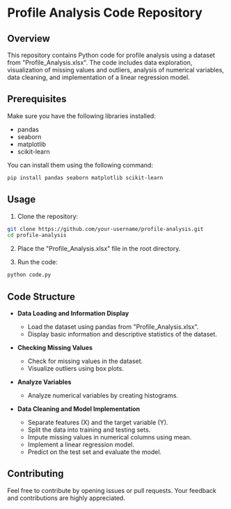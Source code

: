 # Profile Analysis Code Repository

## Overview

This repository contains Python code for profile analysis using a dataset from "Profile_Analysis.xlsx". The code includes data exploration, visualization of missing values and outliers, analysis of numerical variables, data cleaning, and implementation of a linear regression model.

## Prerequisites

Make sure you have the following libraries installed:

- pandas
- seaborn
- matplotlib
- scikit-learn

You can install them using the following command:

```bash
pip install pandas seaborn matplotlib scikit-learn
```

## Usage

1. Clone the repository:

```bash
git clone https://github.com/your-username/profile-analysis.git
cd profile-analysis
```

2. Place the "Profile_Analysis.xlsx" file in the root directory.

3. Run the code:

```bash
python code.py
```

## Code Structure

- **Data Loading and Information Display**
  - Load the dataset using pandas from "Profile_Analysis.xlsx".
  - Display basic information and descriptive statistics of the dataset.

- **Checking Missing Values**
  - Check for missing values in the dataset.
  - Visualize outliers using box plots.

- **Analyze Variables**
  - Analyze numerical variables by creating histograms.

- **Data Cleaning and Model Implementation**
  - Separate features (X) and the target variable (Y).
  - Split the data into training and testing sets.
  - Impute missing values in numerical columns using mean.
  - Implement a linear regression model.
  - Predict on the test set and evaluate the model.

## Contributing

Feel free to contribute by opening issues or pull requests. Your feedback and contributions are highly appreciated.
